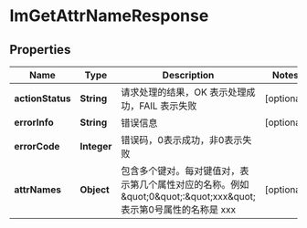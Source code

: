 

# ImGetAttrNameResponse


## Properties

| Name | Type | Description | Notes |
|------------ | ------------- | ------------- | -------------|
|**actionStatus** | **String** | 请求处理的结果，OK 表示处理成功，FAIL 表示失败 |  [optional] |
|**errorInfo** | **String** | 错误信息 |  [optional] |
|**errorCode** | **Integer** | 错误码，0表示成功，非0表示失败 |  |
|**attrNames** | **Object** | 包含多个键对。每对键值对，表示第几个属性对应的名称。例如\&quot;0\&quot;:\&quot;xxx\&quot;表示第0号属性的名称是 xxx |  [optional] |



